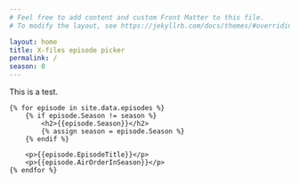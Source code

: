```yaml
---
# Feel free to add content and custom Front Matter to this file.
# To modify the layout, see https://jekyllrb.com/docs/themes/#overriding-theme-defaults

layout: home
title: X-files episode picker
permalink: /
season: 0
---
```


<p>This is a test.</p>

<div class="entry">
    
    {% for episode in site.data.episodes %}
        {% if episode.Season != season %}
            <h2>{{episode.Season}}</h2>
            {% assign season = episode.Season %}
        {% endif %}
        
        <p>{{episode.EpisodeTitle}}</p>
        <p>{{episode.AirOrderInSeason}}</p>
    {% endfor %}
    
</div>
